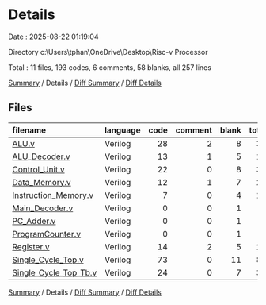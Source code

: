 # Details

Date : 2025-08-22 01:19:04

Directory c:\\Users\\tphan\\OneDrive\\Desktop\\Risc-v Processor

Total : 11 files,  193 codes, 6 comments, 58 blanks, all 257 lines

[Summary](results.md) / Details / [Diff Summary](diff.md) / [Diff Details](diff-details.md)

## Files
| filename | language | code | comment | blank | total |
| :--- | :--- | ---: | ---: | ---: | ---: |
| [ALU.v](/ALU.v) | Verilog | 28 | 2 | 8 | 38 |
| [ALU\_Decoder.v](/ALU_Decoder.v) | Verilog | 13 | 1 | 5 | 19 |
| [Control\_Unit.v](/Control_Unit.v) | Verilog | 22 | 0 | 8 | 30 |
| [Data\_Memory.v](/Data_Memory.v) | Verilog | 12 | 1 | 7 | 20 |
| [Instruction\_Memory.v](/Instruction_Memory.v) | Verilog | 7 | 0 | 4 | 11 |
| [Main\_Decoder.v](/Main_Decoder.v) | Verilog | 0 | 0 | 1 | 1 |
| [PC\_Adder.v](/PC_Adder.v) | Verilog | 0 | 0 | 1 | 1 |
| [ProgramCounter.v](/ProgramCounter.v) | Verilog | 0 | 0 | 1 | 1 |
| [Register.v](/Register.v) | Verilog | 14 | 2 | 5 | 21 |
| [Single\_Cycle\_Top.v](/Single_Cycle_Top.v) | Verilog | 73 | 0 | 11 | 84 |
| [Single\_Cycle\_Top\_Tb.v](/Single_Cycle_Top_Tb.v) | Verilog | 24 | 0 | 7 | 31 |

[Summary](results.md) / Details / [Diff Summary](diff.md) / [Diff Details](diff-details.md)